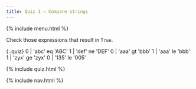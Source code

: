 ```yaml
---
title: Quiz 1 — Compare strings
---
```


{% include menu.html %}

Check those expressions that result in `True`.

{:.quiz}
0 | &apos;abc&apos; eq &apos;ABC&apos;
1 | &apos;def&apos; ne &apos;DEF&apos;
0 | &apos;aaa&apos; gt &apos;bbb&apos;
1 | &apos;aaa&apos; le &apos;bbb&apos;
1 | &apos;zyx&apos; ge &apos;zyx&apos;
0 | &apos;135&apos; le &apos;005&apos;


{% include quiz.html %}

{% include nav.html %}
